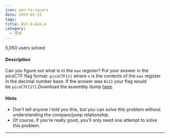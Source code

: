 ```yaml
---
icon: pen-to-square
date: 2025-01-15
tags: 
title: Bit-O-Asm-4
category:
  - 项目
---
```

5,050 users solved
#### Description

Can you figure out what is in the `eax` register? Put your answer in the picoCTF flag format: `picoCTF{n}` where `n` is the contents of the `eax` register in the decimal number base. If the answer was `0x11` your flag would be `picoCTF{17}`.Download the assembly dump [here](https://artifacts.picoctf.net/c/511/disassembler-dump0_d.txt).
#### Hints
- Don't tell anyone I told you this, but you can solve this problem without understanding the compare/jump relationship.
- Of course, if you're really good, you'll only need one attempt to solve this problem.

---
